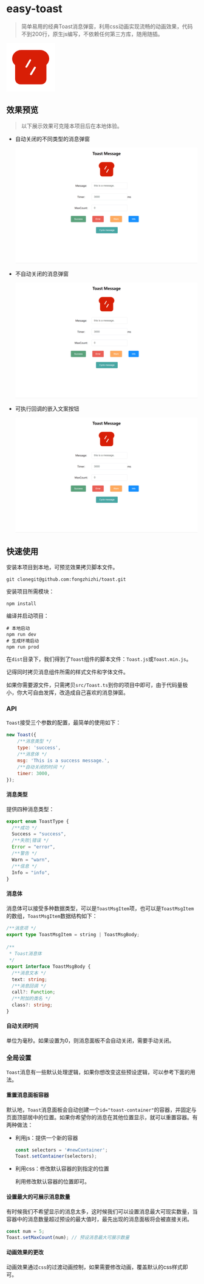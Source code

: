 # easy-toast

> 简单易用的经典Toast消息弹窗，利用css动画实现流畅的动画效果，代码不到200行，原生js编写，不依赖任何第三方库，随用随插。

![logo](src/assets/logo.png)

##  效果预览

> 以下展示效果可克隆本项目后在本地体验。

+ 自动关闭的不同类型的消息弹窗

  ![](./images/toast_demo1.gif)

+ 不自动关闭的消息弹窗

  ![](./images/toast_demo2.gif)

+ 可执行回调的嵌入文案按钮

  ![](./images/toast_demo3.gif)

## 快速使用

安装本项目到本地，可预览效果拷贝脚本文件。

```shell
git clonegit@github.com:fongzhizhi/toast.git
```

安装项目所需模块：

```shell
npm install
```

编译并启动项目：

```shell
# 本地启动
npm run dev
# 生成环境启动
npm run prod
```

在`dist`目录下，我们得到了`Toast`组件的脚本文件：`Toast.js`或`Toast.min.js`。

记得同时拷贝消息组件所需的样式文件和字体文件。

如果你需要源文件，只需拷贝`src/Toast.ts`到你的项目中即可，由于代码量极小，你大可自由发挥，改造成自己喜欢的消息弹窗。

### API

`Toast`接受三个参数的配置，最简单的使用如下：

```js
new Toast({
    /**消息类型 */
    type: 'success',
    /**消息体 */
    msg: 'This is a success message.',
    /**自动关闭的时间 */
    timer: 3000,
});
```

#### 消息类型

提供四种消息类型：

```ts
export enum ToastType {
  /**成功 */
  Success = "success",
  /**失败|错误 */
  Error = "error",
  /**警告 */
  Warn = "warn",
  /**信息 */
  Info = "info",
}
```

#### 消息体

消息体可以接受多种数据类型，可以是`ToastMsgItem`项，也可以是`ToastMsgItem`的数组，`ToastMsgItem`数据结构如下：

```ts
/**消息项 */
export type ToastMsgItem = string | ToastMsgBody;

/**
 * Toast消息体
 */
export interface ToastMsgBody {
  /**消息文本 */
  text: string;
  /**消息回调 */
  call?: Function;
  /**附加的类名 */
  class?: string;
}
```

#### 自动关闭时间

单位为毫秒。如果设置为0，则消息面板不会自动关闭，需要手动关闭。

### 全局设置

`Toast`消息有一些默认处理逻辑，如果你想改变这些预设逻辑，可以参考下面的用法。

#### 重置消息面板容器

默认地，`Toast`消息面板会自动创建一个`id="toast-container"`的容器，并固定与页面顶部居中的位置。如果你希望你的消息在其他位置显示，就可以重置容器。有两种做法：

+ 利用js：提供一个新的容器

  ```js
  const selectors = '#newContainer';
  Toast.setContainer(selectors);
  ```

+ 利用css：修改默认容器的到指定的位置

  利用修改默认容器的位置即可。

#### 设置最大的可展示消息数量

有时候我们不希望显示的消息太多，这时候我们可以设置消息最大可现实数量，当容器中的消息数量超过预设的最大值时，最先出现的消息面板将会被直接关闭。

```js
const num = 5;
Toast.setMaxCount(num); // 预设消息最大可展示数量
```

#### 动画效果的更改

动画效果通过`css`的过渡动画控制，如果需要修改动画，覆盖默认的css样式即可。

